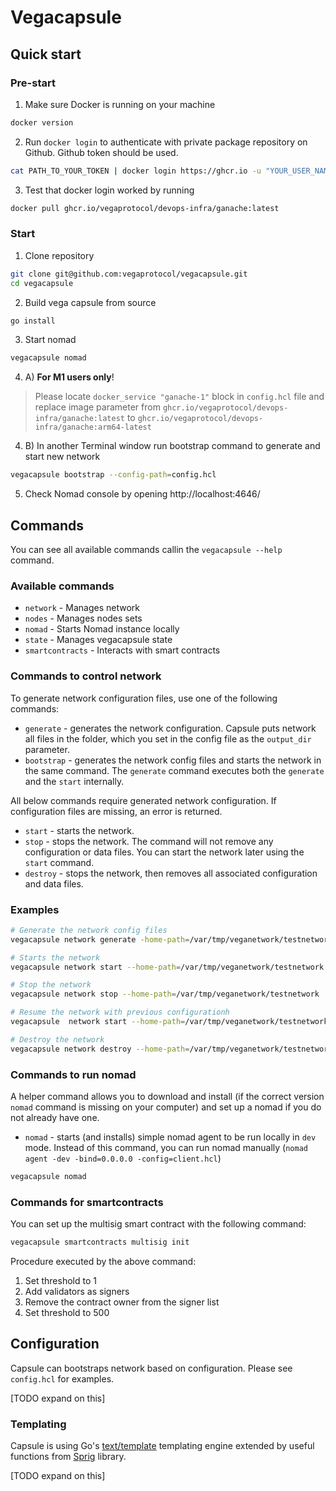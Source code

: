 # Vegacapsule

## Quick start

### Pre-start
1. Make sure Docker is running on your machine
```bash
docker version
```
2. Run `docker login` to authenticate with private package repository on Github. Github token should be used.
```bash
cat PATH_TO_YOUR_TOKEN | docker login https://ghcr.io -u "YOUR_USER_NAME" --password-stdin
```
3. Test that docker login worked by running
```bash
docker pull ghcr.io/vegaprotocol/devops-infra/ganache:latest
```

### Start

1. Clone repository
```bash
git clone git@github.com:vegaprotocol/vegacapsule.git
cd vegacapsule
```
2. Build vega capsule from source
```bash
go install
```
3. Start nomad
```bash
vegacapsule nomad
```

4. A) **For M1 users only**!
> Please locate `docker_service "ganache-1"` block in `config.hcl` file and replace image parameter from `ghcr.io/vegaprotocol/devops-infra/ganache:latest` to `ghcr.io/vegaprotocol/devops-infra/ganache:arm64-latest`


4. B) In another Terminal window run bootstrap command to generate and start new network
```bash
vegacapsule bootstrap --config-path=config.hcl
```
5. Check Nomad console by opening http://localhost:4646/

## Commands

You can see all available commands callin the `vegacapsule --help` command.

### Available commands

- `network` - Manages network
- `nodes` - Manages nodes sets
- `nomad` - Starts Nomad instance locally
- `state` - Manages vegacapsule state
- `smartcontracts` - Interacts with smart contracts



### Commands to control network

To generate network configuration files, use one of the following commands:

- `generate` - generates the network configuration. Capsule puts network all files in the folder, which you set in the config file as the `output_dir` parameter.
- `bootstrap` - generates the network config files and starts the network in the same command. The `generate` command executes both the `generate` and the `start` internally.

All below commands require generated network configuration. If configuration files are missing, an error is returned.

- `start` - starts the network. 
- `stop` - stops the network. The command will not remove any configuration or data files. You can start the network later using the `start` command.
- `destroy` - stops the network, then removes all associated configuration and data files.

### Examples

```bash
# Generate the network config files
vegacapsule network generate -home-path=/var/tmp/veganetwork/testnetwork --config-path=config.hcl

# Starts the network
vegacapsule network start --home-path=/var/tmp/veganetwork/testnetwork

# Stop the network
vegacapsule network stop --home-path=/var/tmp/veganetwork/testnetwork

# Resume the network with previous configurationh
vegacapsule  network start --home-path=/var/tmp/veganetwork/testnetwork

# Destroy the network
vegacapsule network destroy --home-path=/var/tmp/veganetwork/testnetwork
```

### Commands to run nomad

A helper command allows you to download and install (if the correct version `nomad` command is missing on your computer) and set up a nomad if you do not already have one. 

- `nomad` - starts (and installs) simple nomad agent to be run locally in `dev` mode. Instead of this command, you can run nomad manually (`nomad agent -dev -bind=0.0.0.0 -config=client.hcl`)

```bash
vegacapsule nomad
```

### Commands for smartcontracts

You can set up the multisig smart contract with the following command:

```bash
vegacapsule smartcontracts multisig init
```

Procedure executed by the above command:

1. Set threshold to 1
1. Add validators as signers
1. Remove the contract owner from the signer list
1. Set threshold to 500

## Configuration

Capsule can bootstraps network based on configuration. Please see `config.hcl` for examples.

[TODO expand on this]

### Templating

Capsule is using Go's [text/template](https://pkg.go.dev/text/template) templating engine extended by useful functions from [Sprig](http://masterminds.github.io/sprig/) library.

[TODO expand on this]